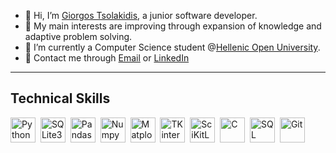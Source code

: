 - 👋 Hi, I’m <a href="https://www.linkedin.com/in/giorgos-tsolakidis-130266155/">Giorgos Tsolakidis</a>, a junior software developer.
- 👀 My main interests are improving through expansion of knowledge and adaptive problem solving.
- 🌱 I’m currently a Computer Science student @<a href="https://www.eap.gr/en/undergraduate/computer-science/">Hellenic Open University</a>.
- <span>&#128231;</span> Contact me through <a href="mailto:black_baron94@hotmail.com" target="_blank">Email</a> or <a href="https://www.linkedin.com/in/giorgos-tsolakidis-130266155/">LinkedIn</a>
<hr/>
<h2>Technical Skills</h2>
<div dir=auto>
<p dir=auto>
<img src="https://cdn3.iconfinder.com/data/icons/logos-and-brands-adobe/512/267_Python-512.png" title="Python" alt="Python" width="40" height="40" style="max-width: 100%;">&nbsp</img>
<img src="https://upload.wikimedia.org/wikipedia/commons/thumb/9/97/Sqlite-square-icon.svg/1200px-Sqlite-square-icon.svg.png" title="SQLite3" alt="SQLite3" width="40" height="40" style="max-width: 100%;">&nbsp</img>
<img src="https://upload.wikimedia.org/wikipedia/commons/thumb/2/22/Pandas_mark.svg/1200px-Pandas_mark.svg.png" title="Pandas" alt="Pandas" width="40" height="40" style="max-width: 100%;">&nbsp</img>
<img src="https://cdn.worldvectorlogo.com/logos/numpy-1.svg" title="Numpy" alt="Numpy" width="40" height="40" style="max-width: 100%;">&nbsp</img>
<img src="https://upload.wikimedia.org/wikipedia/commons/thumb/0/01/Created_with_Matplotlib-logo.svg/1024px-Created_with_Matplotlib-logo.svg.png" title="Matplotlib" alt="Matplotlib" width="40" height="40" style="max-width: 100%;">&nbsp</img>
<img src="https://static.javatpoint.com/python/images/tkinter-tutorial.png" title="TKinter" alt="TKinter" width="40" height="40" style="max-width: 100%;">&nbsp</img>
<img src="https://e7.pngegg.com/pngimages/905/45/png-clipart-scikit-learn-python-scikit-logo-brand-learning-text-computer.png" title="SciKitLearn" alt="SciKitLearn" width="40" height="40" style="max-width: 100%;">&nbsp</img>
<img src="https://cdn.icon-icons.com/icons2/2415/PNG/512/c_original_logo_icon_146611.png" title="C" alt="C" width="40" height="40" style="max-width: 100%;">&nbsp</img>
<img src="https://cdn-icons-png.flaticon.com/512/81/81513.png" title="SQL Browser" alt="SQL Browser" width="40" height="40" style="max-width: 100%;">&nbsp</img>
<img src="https://git-scm.com/images/logos/downloads/Git-Icon-1788C.png" title="Git" alt="Git" width="40" height="40" onclick="false;" style="max-width: 100%;">&nbsp</img>
</p>
</div>
